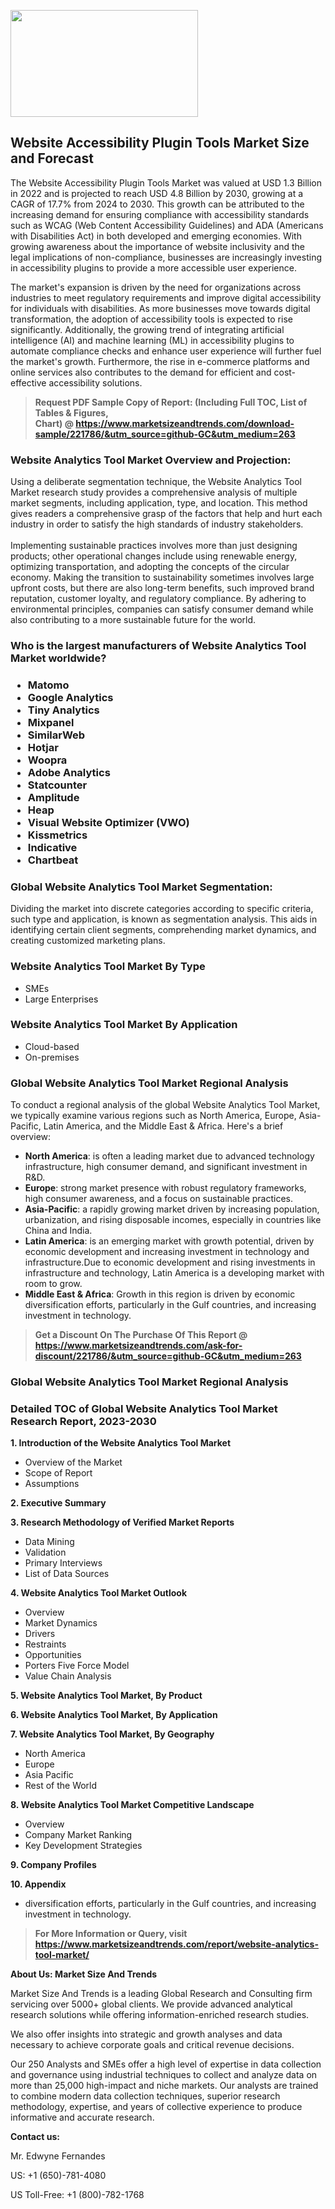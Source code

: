 <p><img class="alignnone size-medium wp-image-20088" src="https://ffe5etoiles.com/wp-content/uploads/2024/12/MST1-300x171.png" alt="" width="300" height="171" /></p><h2>Website Accessibility Plugin Tools Market Size and Forecast</h2><p>The Website Accessibility Plugin Tools Market was valued at USD 1.3 Billion in 2022 and is projected to reach USD 4.8 Billion by 2030, growing at a CAGR of 17.7% from 2024 to 2030. This growth can be attributed to the increasing demand for ensuring compliance with accessibility standards such as WCAG (Web Content Accessibility Guidelines) and ADA (Americans with Disabilities Act) in both developed and emerging economies. With growing awareness about the importance of website inclusivity and the legal implications of non-compliance, businesses are increasingly investing in accessibility plugins to provide a more accessible user experience.</p><p>The market's expansion is driven by the need for organizations across industries to meet regulatory requirements and improve digital accessibility for individuals with disabilities. As more businesses move towards digital transformation, the adoption of accessibility tools is expected to rise significantly. Additionally, the growing trend of integrating artificial intelligence (AI) and machine learning (ML) in accessibility plugins to automate compliance checks and enhance user experience will further fuel the market's growth. Furthermore, the rise in e-commerce platforms and online services also contributes to the demand for efficient and cost-effective accessibility solutions.</p></p><blockquote id="" class=""><strong>Request PDF Sample Copy of Report: (Including Full TOC, List of Tables &amp; Figures, Chart)&nbsp;@&nbsp;<strong><a href="https://www.marketsizeandtrends.com/download-sample/221786/&utm_source=github-GC&utm_medium=263" target="_blank">https://www.marketsizeandtrends.com/download-sample/221786/&utm_source=github-GC&utm_medium=263</a></strong></strong></blockquote><h3 id="" class="">Website Analytics Tool Market&nbsp;Overview and Projection:</h3><p id="" class="">Using a deliberate segmentation technique, the Website Analytics Tool Market research study provides a comprehensive analysis of multiple market segments, including application, type, and location. This method gives readers a comprehensive grasp of the factors that help and hurt each industry in order to satisfy the high standards of industry stakeholders. <br /> <br />Implementing sustainable practices involves more than just designing products; other operational changes include using renewable energy, optimizing transportation, and adopting the concepts of the circular economy. Making the transition to sustainability sometimes involves large upfront costs, but there are also long-term benefits, such improved brand reputation, customer loyalty, and regulatory compliance. By adhering to environmental principles, companies can satisfy consumer demand while also contributing to a more sustainable future for the world.</p><h3 id="" class="">Who is the largest manufacturers of&nbsp;Website Analytics Tool Market worldwide?</h3><h3 class=""><p><ul><li>Matomo </li><li> Google Analytics </li><li> Tiny Analytics </li><li> Mixpanel </li><li> SimilarWeb </li><li> Hotjar </li><li> Woopra </li><li> Adobe Analytics </li><li> Statcounter </li><li> Amplitude </li><li> Heap </li><li> Visual Website Optimizer (VWO) </li><li> Kissmetrics </li><li> Indicative </li><li> Chartbeat</li></ul></p></h3><h3 id="" class="">Global&nbsp;Website Analytics Tool Market Segmentation:</h3><p id="" class="">Dividing the market into discrete categories according to specific criteria, such type and application, is known as segmentation analysis. This aids in identifying certain client segments, comprehending market dynamics, and creating customized marketing plans.</p><h3 id="" class="">Website Analytics Tool Market&nbsp;By Type</h3><p><p><ul><li>SMEs</li><li> Large Enterprises</p></li></ul></p></p><h3 id="" class="">Website Analytics Tool Market&nbsp;By Application</h3><p class=""><p><ul><li>Cloud-based</li><li> On-premises</li></ul></p></p><h3 id="" class="">Global Website Analytics Tool Market Regional Analysis</h3><p id="" class="">To conduct a regional analysis of the global Website Analytics Tool Market, we typically examine various regions such as North America, Europe, Asia-Pacific, Latin America, and the Middle East &amp; Africa. Here's a brief overview:</p><ul><li><strong>North America</strong>: is often a leading market due to advanced technology infrastructure, high consumer demand, and significant investment in R&amp;D.</li><li><strong>Europe</strong>: strong market presence with robust regulatory frameworks, high consumer awareness, and a focus on sustainable practices.</li><li><strong>Asia-Pacific</strong>: a rapidly growing market driven by increasing population, urbanization, and rising disposable incomes, especially in countries like China and India.</li><li><strong>Latin America</strong>: is an emerging market with growth potential, driven by economic development and increasing investment in technology and infrastructure.Due to economic development and rising investments in infrastructure and technology, Latin America is a developing market with room to grow.</li><li><strong>Middle East &amp; Africa</strong>: Growth in this region is driven by economic diversification efforts, particularly in the Gulf countries, and increasing investment in technology.</li></ul><blockquote id="" class=""><strong>Get a Discount On The Purchase Of This Report @ <strong><a href="https://www.marketsizeandtrends.com/ask-for-discount/221786/&utm_source=github-GC&utm_medium=263" target="_blank">https://www.marketsizeandtrends.com/ask-for-discount/221786/&utm_source=github-GC&utm_medium=263</a></strong></strong></blockquote><h3 id="" class="">Global Website Analytics Tool Market Regional Analysis</h3><h3 id="" class="">Detailed TOC of Global Website Analytics Tool Market Research Report, 2023-2030</h3><p id="" class=""><strong>1. Introduction of the Website Analytics Tool Market</strong></p><ul><li>Overview of the Market</li><li>Scope of Report</li><li>Assumptions</li></ul><p id="" class=""><strong>2. Executive Summary</strong></p><p id="" class=""><strong>3. Research Methodology of Verified Market Reports</strong></p><ul><li>Data Mining</li><li>Validation</li><li>Primary Interviews</li><li>List of Data Sources</li></ul><p id="" class=""><strong>4. Website Analytics Tool Market Outlook</strong></p><ul><li>Overview</li><li>Market Dynamics</li><li>Drivers</li><li>Restraints</li><li>Opportunities</li><li>Porters Five Force Model</li><li>Value Chain Analysis</li></ul><p id="" class=""><strong>5. Website Analytics Tool Market, By Product</strong></p><p id="" class=""><strong>6. Website Analytics Tool Market, By Application</strong></p><p id="" class=""><strong>7. Website Analytics Tool Market, By Geography</strong></p><ul><li>North America</li><li>Europe</li><li>Asia Pacific</li><li>Rest of the World</li></ul><p id="" class=""><strong>8. Website Analytics Tool Market Competitive Landscape</strong></p><ul><li>Overview</li><li>Company Market Ranking</li><li>Key Development Strategies</li></ul><p id="" class=""><strong>9. Company Profiles</strong></p><p id="" class=""><strong>10. Appendix</strong></p><ul><li>diversification efforts, particularly in the Gulf countries, and increasing investment in technology.</li></ul><blockquote id="" class=""><strong>For More Information or Query, visit <strong><strong><a href="https://www.marketsizeandtrends.com/report/website-analytics-tool-market/" target="_blank">https://www.marketsizeandtrends.com/report/website-analytics-tool-market/</a></strong></strong></strong></blockquote><p id="" class=""><strong>About Us: Market Size And Trends</strong></p><p id="" class="">Market Size And Trends is a leading Global Research and Consulting firm servicing over 5000+ global clients. We provide advanced analytical research solutions while offering information-enriched research studies.</p><p id="" class="">We also offer insights into strategic and growth analyses and data necessary to achieve corporate goals and critical revenue decisions.</p><p id="" class="">Our 250 Analysts and SMEs offer a high level of expertise in data collection and governance using industrial techniques to collect and analyze data on more than 25,000 high-impact and niche markets. Our analysts are trained to combine modern data collection techniques, superior research methodology, expertise, and years of collective experience to produce informative and accurate research.</p><p id="" class=""><strong>Contact us:</strong></p><p id="" class="">Mr. Edwyne Fernandes</p><p id="" class="">US: +1 (650)-781-4080</p><p id="" class="">US Toll-Free: +1 (800)-782-1768</p>

